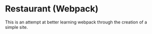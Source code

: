 # Restaurant (Webpack)
This is an attempt at better learning webpack through the creation of a simple site.
